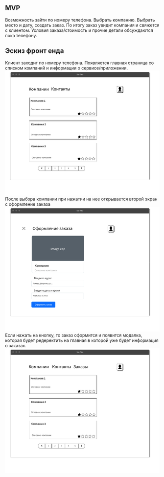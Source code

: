 ## MVP
Возможность зайти по номеру телефона. Выбрать компанию. Выбрать место и дату, создать заказ.
По итогу заказ увидит компания и свяжется с клиентом. Условия заказа/стоимость и прочие детали
обсуждаются пока телефону.


## Эскиз фронт енда
Клиент заходит по номеру телефона. Появляется главная страница со списком компаний
и информации о сервисе/приложении. ![Главная](./img/Главная.png)
После выбора компании при нажатии на нее открывается второй экран с оформление заказа
![Оформление](./img/Оформление.png) 
Если нажать на кнопку, то заказ оформится и появится модалка, которая будет редеректить на главная
в которой уже будет информация о заказах.
![ЕстьЗаказ](./img/ЕстьЗаказ.png)